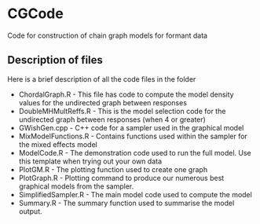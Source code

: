 # CGCode
Code for construction of chain graph models for formant data

## Description of files ##

Here is a brief description of all the code files in the folder

- ChordalGraph.R - This file has code to compute the model density values for the undirected graph between responses
- DoubleMHMultReffs.R - This is the model selection code for the undirected graph between responses (when 4 or greater)
- GWishGen.cpp - C++ code for a sampler used in the graphical model
- MixModelFunctions.R - Contains functions used within the sampler for the mixed effects model
- ModelCode.R - The demonstration code used to run the full model. Use this template when trying out your own data
- PlotGM.R - The plotting function used to create one graph
- PlotGraph.R - Plotting command to produce our numerous best graphical models from the sampler. 
- SimplifiedSampler.R - The main model code used to compute the model
- Summary.R - The summary function used to summarise the model output.
